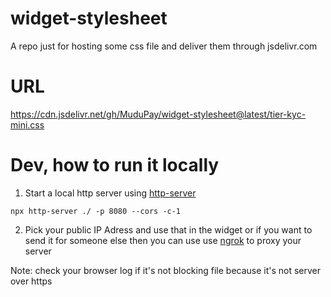 # widget-stylesheet

A repo just for hosting some css file and deliver them through jsdelivr.com

# URL
https://cdn.jsdelivr.net/gh/MuduPay/widget-stylesheet@latest/tier-kyc-mini.css

# Dev, how to run it locally
1. Start a local http server using 
[http-server](https://github.com/http-party/http-server) 

```
npx http-server ./ -p 8080 --cors -c-1
```
2. Pick your public IP Adress and use that in the widget or if you want to send it for someone else then you can use use [ngrok](https://ngrok.com/) to proxy your server 

Note: check your browser log if it's not blocking file because it's not server over https
